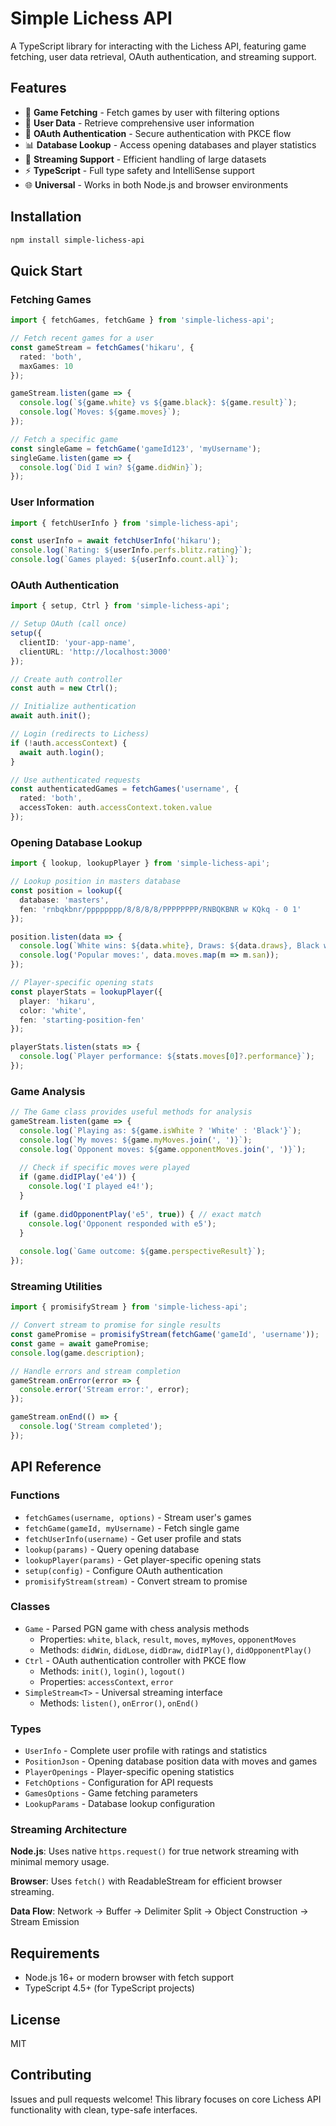 # Simple Lichess API

A TypeScript library for interacting with the Lichess API, featuring game fetching, user data retrieval, OAuth authentication, and streaming support.

## Features

- 🎯 **Game Fetching** - Fetch games by user with filtering options
- 👤 **User Data** - Retrieve comprehensive user information  
- 🔐 **OAuth Authentication** - Secure authentication with PKCE flow
- 📊 **Database Lookup** - Access opening databases and player statistics
- 🌊 **Streaming Support** - Efficient handling of large datasets
- ⚡ **TypeScript** - Full type safety and IntelliSense support
- 🌐 **Universal** - Works in both Node.js and browser environments

## Installation

```bash
npm install simple-lichess-api
```

## Quick Start

### Fetching Games

```typescript
import { fetchGames, fetchGame } from 'simple-lichess-api';

// Fetch recent games for a user
const gameStream = fetchGames('hikaru', { 
  rated: 'both',
  maxGames: 10 
});

gameStream.listen(game => {
  console.log(`${game.white} vs ${game.black}: ${game.result}`);
  console.log(`Moves: ${game.moves}`);
});

// Fetch a specific game
const singleGame = fetchGame('gameId123', 'myUsername');
singleGame.listen(game => {
  console.log(`Did I win? ${game.didWin}`);
});
```

### User Information

```typescript
import { fetchUserInfo } from 'simple-lichess-api';

const userInfo = await fetchUserInfo('hikaru');
console.log(`Rating: ${userInfo.perfs.blitz.rating}`);
console.log(`Games played: ${userInfo.count.all}`);
```

### OAuth Authentication

```typescript
import { setup, Ctrl } from 'simple-lichess-api';

// Setup OAuth (call once)
setup({
  clientID: 'your-app-name',
  clientURL: 'http://localhost:3000'
});

// Create auth controller
const auth = new Ctrl();

// Initialize authentication
await auth.init();

// Login (redirects to Lichess)
if (!auth.accessContext) {
  await auth.login();
}

// Use authenticated requests
const authenticatedGames = fetchGames('username', {
  rated: 'both',
  accessToken: auth.accessContext.token.value
});
```

### Opening Database Lookup

```typescript
import { lookup, lookupPlayer } from 'simple-lichess-api';

// Lookup position in masters database
const position = lookup({
  database: 'masters',
  fen: 'rnbqkbnr/pppppppp/8/8/8/8/PPPPPPPP/RNBQKBNR w KQkq - 0 1'
});

position.listen(data => {
  console.log(`White wins: ${data.white}, Draws: ${data.draws}, Black wins: ${data.black}`);
  console.log('Popular moves:', data.moves.map(m => m.san));
});

// Player-specific opening stats
const playerStats = lookupPlayer({
  player: 'hikaru',
  color: 'white',
  fen: 'starting-position-fen'
});

playerStats.listen(stats => {
  console.log(`Player performance: ${stats.moves[0]?.performance}`);
});
```

### Game Analysis

```typescript
// The Game class provides useful methods for analysis
gameStream.listen(game => {
  console.log(`Playing as: ${game.isWhite ? 'White' : 'Black'}`);
  console.log(`My moves: ${game.myMoves.join(', ')}`);
  console.log(`Opponent moves: ${game.opponentMoves.join(', ')}`);
  
  // Check if specific moves were played
  if (game.didIPlay('e4')) {
    console.log('I played e4!');
  }
  
  if (game.didOpponentPlay('e5', true)) { // exact match
    console.log('Opponent responded with e5');
  }
  
  console.log(`Game outcome: ${game.perspectiveResult}`);
});
```

### Streaming Utilities

```typescript
import { promisifyStream } from 'simple-lichess-api';

// Convert stream to promise for single results
const gamePromise = promisifyStream(fetchGame('gameId', 'username'));
const game = await gamePromise;
console.log(game.description);

// Handle errors and stream completion
gameStream.onError(error => {
  console.error('Stream error:', error);
});

gameStream.onEnd(() => {
  console.log('Stream completed');
});
```

## API Reference

### Functions

- `fetchGames(username, options)` - Stream user's games
- `fetchGame(gameId, myUsername)` - Fetch single game  
- `fetchUserInfo(username)` - Get user profile and stats
- `lookup(params)` - Query opening database
- `lookupPlayer(params)` - Get player-specific opening stats
- `setup(config)` - Configure OAuth authentication
- `promisifyStream(stream)` - Convert stream to promise

### Classes

- `Game` - Parsed PGN game with chess analysis methods
  - Properties: `white`, `black`, `result`, `moves`, `myMoves`, `opponentMoves`
  - Methods: `didWin`, `didLose`, `didDraw`, `didIPlay()`, `didOpponentPlay()`
- `Ctrl` - OAuth authentication controller with PKCE flow
  - Methods: `init()`, `login()`, `logout()`
  - Properties: `accessContext`, `error`
- `SimpleStream<T>` - Universal streaming interface
  - Methods: `listen()`, `onError()`, `onEnd()`

### Types

- `UserInfo` - Complete user profile with ratings and statistics
- `PositionJson` - Opening database position data with moves and games
- `PlayerOpenings` - Player-specific opening statistics
- `FetchOptions` - Configuration for API requests
- `GamesOptions` - Game fetching parameters
- `LookupParams` - Database lookup configuration

### Streaming Architecture

**Node.js**: Uses native `https.request()` for true network streaming with minimal memory usage.

**Browser**: Uses `fetch()` with ReadableStream for efficient browser streaming.

**Data Flow**: Network → Buffer → Delimiter Split → Object Construction → Stream Emission

## Requirements

- Node.js 16+ or modern browser with fetch support
- TypeScript 4.5+ (for TypeScript projects)

## License

MIT

## Contributing

Issues and pull requests welcome! This library focuses on core Lichess API functionality with clean, type-safe interfaces.
